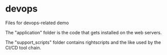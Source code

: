# devops
Files for devops-related demo

The "application" folder is the code that gets installed on the web servers.

The "support_scripts" folder contains rightscripts and the like used by the CI/CD tool chain.

